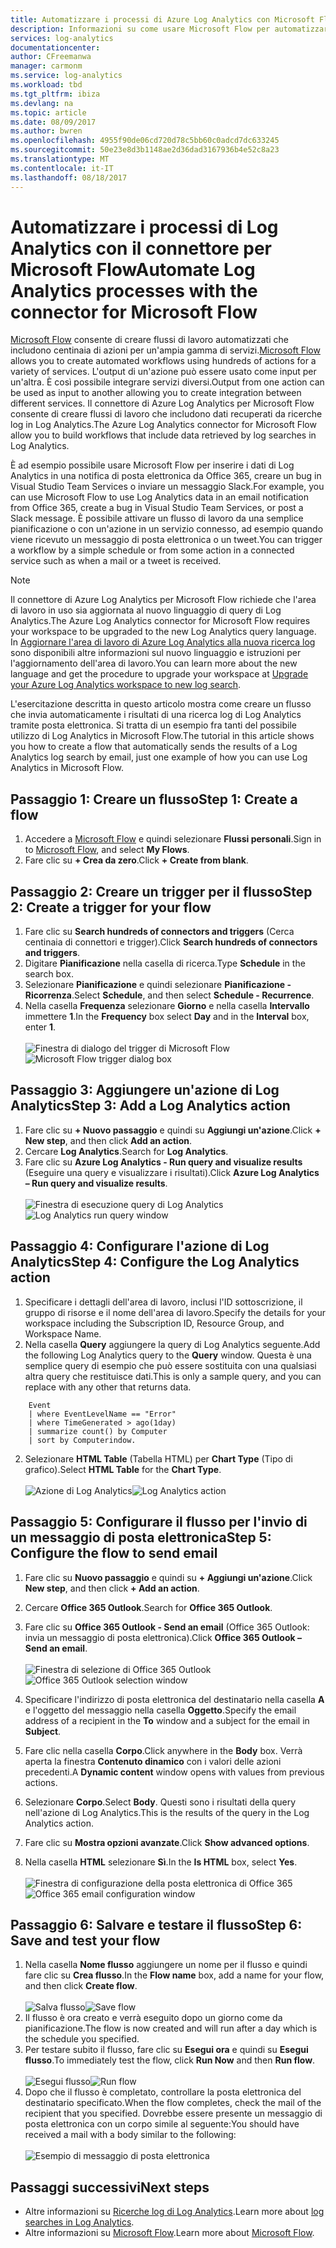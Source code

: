 ```yaml
---
title: Automatizzare i processi di Azure Log Analytics con Microsoft Flow
description: Informazioni su come usare Microsoft Flow per automatizzare in poco tempo i processi ripetibili usando il connettore di Azure Log Analytics.
services: log-analytics
documentationcenter: 
author: CFreemanwa
manager: carmonm
ms.service: log-analytics
ms.workload: tbd
ms.tgt_pltfrm: ibiza
ms.devlang: na
ms.topic: article
ms.date: 08/09/2017
ms.author: bwren
ms.openlocfilehash: 4955f90de06cd720d78c5bb60c0adcd7dc633245
ms.sourcegitcommit: 50e23e8d3b1148ae2d36dad3167936b4e52c8a23
ms.translationtype: MT
ms.contentlocale: it-IT
ms.lasthandoff: 08/18/2017
---
```

# <a name="automate-log-analytics-processes-with-the-connector-for-microsoft-flow"></a><span data-ttu-id="fb7c9-103">Automatizzare i processi di Log Analytics con il connettore per Microsoft Flow</span><span class="sxs-lookup"><span data-stu-id="fb7c9-103">Automate Log Analytics processes with the connector for Microsoft Flow</span></span>
<span data-ttu-id="fb7c9-104">[Microsoft Flow](https://ms.flow.microsoft.com) consente di creare flussi di lavoro automatizzati che includono centinaia di azioni per un'ampia gamma di servizi.</span><span class="sxs-lookup"><span data-stu-id="fb7c9-104">[Microsoft Flow](https://ms.flow.microsoft.com) allows you to create automated workflows using hundreds of actions for a variety of services.</span></span> <span data-ttu-id="fb7c9-105">L'output di un'azione può essere usato come input per un'altra. È così possibile integrare servizi diversi.</span><span class="sxs-lookup"><span data-stu-id="fb7c9-105">Output from one action can be used as input to another allowing you to create integration between different services.</span></span>  <span data-ttu-id="fb7c9-106">Il connettore di Azure Log Analytics per Microsoft Flow consente di creare flussi di lavoro che includono dati recuperati da ricerche log in Log Analytics.</span><span class="sxs-lookup"><span data-stu-id="fb7c9-106">The Azure Log Analytics connector for Microsoft Flow allow you to build workflows that include data retrieved by log searches in Log Analytics.</span></span>

<span data-ttu-id="fb7c9-107">È ad esempio possibile usare Microsoft Flow per inserire i dati di Log Analytics in una notifica di posta elettronica da Office 365, creare un bug in Visual Studio Team Services o inviare un messaggio Slack.</span><span class="sxs-lookup"><span data-stu-id="fb7c9-107">For example, you can use Microsoft Flow to use Log Analytics data in an email notification from Office 365, create a bug in Visual Studio Team Services, or post a Slack message.</span></span>  <span data-ttu-id="fb7c9-108">È possibile attivare un flusso di lavoro da una semplice pianificazione o con un'azione in un servizio connesso, ad esempio quando viene ricevuto un messaggio di posta elettronica o un tweet.</span><span class="sxs-lookup"><span data-stu-id="fb7c9-108">You can trigger a workflow by a simple schedule or from some action in a connected service such as when a mail or a tweet is received.</span></span>  


> [!NOTE]
> <span data-ttu-id="fb7c9-109">Il connettore di Azure Log Analytics per Microsoft Flow richiede che l'area di lavoro in uso sia aggiornata al nuovo linguaggio di query di Log Analytics.</span><span class="sxs-lookup"><span data-stu-id="fb7c9-109">The Azure Log Analytics connector for Microsoft Flow requires your workspace to be upgraded to the new Log Analytics query language.</span></span> <span data-ttu-id="fb7c9-110">In [Aggiornare l'area di lavoro di Azure Log Analytics alla nuova ricerca log](log-analytics-log-search-upgrade.md) sono disponibili altre informazioni sul nuovo linguaggio e istruzioni per l'aggiornamento dell'area di lavoro.</span><span class="sxs-lookup"><span data-stu-id="fb7c9-110">You can learn more about the new language and get the procedure to upgrade your workspace at [Upgrade your Azure Log Analytics workspace to new log search](log-analytics-log-search-upgrade.md).</span></span>  

<span data-ttu-id="fb7c9-111">L'esercitazione descritta in questo articolo mostra come creare un flusso che invia automaticamente i risultati di una ricerca log di Log Analytics tramite posta elettronica. Si tratta di un esempio fra tanti del possibile utilizzo di Log Analytics in Microsoft Flow.</span><span class="sxs-lookup"><span data-stu-id="fb7c9-111">The tutorial in this article shows you how to create a flow that automatically sends the results of a Log Analytics log search by email, just one example of how you can use Log Analytics in Microsoft Flow.</span></span> 


## <a name="step-1-create-a-flow"></a><span data-ttu-id="fb7c9-112">Passaggio 1: Creare un flusso</span><span class="sxs-lookup"><span data-stu-id="fb7c9-112">Step 1: Create a flow</span></span>
1. <span data-ttu-id="fb7c9-113">Accedere a [Microsoft Flow](http://flow.microsoft.com) e quindi selezionare **Flussi personali**.</span><span class="sxs-lookup"><span data-stu-id="fb7c9-113">Sign in to [Microsoft Flow](http://flow.microsoft.com), and select **My Flows**.</span></span>
2. <span data-ttu-id="fb7c9-114">Fare clic su **+ Crea da zero**.</span><span class="sxs-lookup"><span data-stu-id="fb7c9-114">Click **+ Create from blank**.</span></span>

## <a name="step-2-create-a-trigger-for-your-flow"></a><span data-ttu-id="fb7c9-115">Passaggio 2: Creare un trigger per il flusso</span><span class="sxs-lookup"><span data-stu-id="fb7c9-115">Step 2: Create a trigger for your flow</span></span>
1. <span data-ttu-id="fb7c9-116">Fare clic su **Search hundreds of connectors and triggers** (Cerca centinaia di connettori e trigger).</span><span class="sxs-lookup"><span data-stu-id="fb7c9-116">Click **Search hundreds of connectors and triggers**.</span></span>
2. <span data-ttu-id="fb7c9-117">Digitare **Pianificazione** nella casella di ricerca.</span><span class="sxs-lookup"><span data-stu-id="fb7c9-117">Type **Schedule** in the search box.</span></span>
3. <span data-ttu-id="fb7c9-118">Selezionare **Pianificazione** e quindi selezionare **Pianificazione - Ricorrenza**.</span><span class="sxs-lookup"><span data-stu-id="fb7c9-118">Select **Schedule**, and then select **Schedule - Recurrence**.</span></span>
4. <span data-ttu-id="fb7c9-119">Nella casella **Frequenza** selezionare **Giorno** e nella casella **Intervallo** immettere **1**.</span><span class="sxs-lookup"><span data-stu-id="fb7c9-119">In the **Frequency** box select **Day** and in the **Interval** box, enter **1**.</span></span><br><br><span data-ttu-id="fb7c9-120">![Finestra di dialogo del trigger di Microsoft Flow](media/log-analytics-flow-tutorial/flow01.png)</span><span class="sxs-lookup"><span data-stu-id="fb7c9-120">![Microsoft Flow trigger dialog box](media/log-analytics-flow-tutorial/flow01.png)</span></span>


## <a name="step-3-add-a-log-analytics-action"></a><span data-ttu-id="fb7c9-121">Passaggio 3: Aggiungere un'azione di Log Analytics</span><span class="sxs-lookup"><span data-stu-id="fb7c9-121">Step 3: Add a Log Analytics action</span></span>
1. <span data-ttu-id="fb7c9-122">Fare clic su **+ Nuovo passaggio** e quindi su **Aggiungi un'azione**.</span><span class="sxs-lookup"><span data-stu-id="fb7c9-122">Click **+ New step**, and then click **Add an action**.</span></span>
2. <span data-ttu-id="fb7c9-123">Cercare **Log Analytics**.</span><span class="sxs-lookup"><span data-stu-id="fb7c9-123">Search for **Log Analytics**.</span></span>
3. <span data-ttu-id="fb7c9-124">Fare clic su **Azure Log Analytics - Run query and visualize results** (Eseguire una query e visualizzare i risultati).</span><span class="sxs-lookup"><span data-stu-id="fb7c9-124">Click **Azure Log Analytics – Run query and visualize results**.</span></span><br><br><span data-ttu-id="fb7c9-125">![Finestra di esecuzione query di Log Analytics](media/log-analytics-flow-tutorial/flow02.png)</span><span class="sxs-lookup"><span data-stu-id="fb7c9-125">![Log Analytics run query window](media/log-analytics-flow-tutorial/flow02.png)</span></span>

## <a name="step-4-configure-the-log-analytics-action"></a><span data-ttu-id="fb7c9-126">Passaggio 4: Configurare l'azione di Log Analytics</span><span class="sxs-lookup"><span data-stu-id="fb7c9-126">Step 4: Configure the Log Analytics action</span></span>

1. <span data-ttu-id="fb7c9-127">Specificare i dettagli dell'area di lavoro, inclusi l'ID sottoscrizione, il gruppo di risorse e il nome dell'area di lavoro.</span><span class="sxs-lookup"><span data-stu-id="fb7c9-127">Specify the details for your workspace including the Subscription ID, Resource Group, and Workspace Name.</span></span>
2. <span data-ttu-id="fb7c9-128">Nella casella **Query** aggiungere la query di Log Analytics seguente.</span><span class="sxs-lookup"><span data-stu-id="fb7c9-128">Add the following Log Analytics query to the **Query** window.</span></span>  <span data-ttu-id="fb7c9-129">Questa è una semplice query di esempio che può essere sostituita con una qualsiasi altra query che restituisce dati.</span><span class="sxs-lookup"><span data-stu-id="fb7c9-129">This is only a sample query, and you can replace with any other that returns data.</span></span>
```
    Event
    | where EventLevelName == "Error" 
    | where TimeGenerated > ago(1day)
    | summarize count() by Computer
    | sort by Computerindow. 
```

2. <span data-ttu-id="fb7c9-130">Selezionare **HTML Table** (Tabella HTML) per **Chart Type** (Tipo di grafico).</span><span class="sxs-lookup"><span data-stu-id="fb7c9-130">Select **HTML Table** for the **Chart Type**.</span></span><br><br><span data-ttu-id="fb7c9-131">![Azione di Log Analytics](media/log-analytics-flow-tutorial/flow03.png)</span><span class="sxs-lookup"><span data-stu-id="fb7c9-131">![Log Analytics action](media/log-analytics-flow-tutorial/flow03.png)</span></span>

## <a name="step-5-configure-the-flow-to-send-email"></a><span data-ttu-id="fb7c9-132">Passaggio 5: Configurare il flusso per l'invio di un messaggio di posta elettronica</span><span class="sxs-lookup"><span data-stu-id="fb7c9-132">Step 5: Configure the flow to send email</span></span>

1. <span data-ttu-id="fb7c9-133">Fare clic su **Nuovo passaggio** e quindi su **+ Aggiungi un'azione**.</span><span class="sxs-lookup"><span data-stu-id="fb7c9-133">Click **New step**, and then click **+ Add an action**.</span></span>
2. <span data-ttu-id="fb7c9-134">Cercare **Office 365 Outlook**.</span><span class="sxs-lookup"><span data-stu-id="fb7c9-134">Search for **Office 365 Outlook**.</span></span>
3. <span data-ttu-id="fb7c9-135">Fare clic su **Office 365 Outlook - Send an email** (Office 365 Outlook: invia un messaggio di posta elettronica).</span><span class="sxs-lookup"><span data-stu-id="fb7c9-135">Click **Office 365 Outlook – Send an email**.</span></span><br><br><span data-ttu-id="fb7c9-136">![Finestra di selezione di Office 365 Outlook](media/log-analytics-flow-tutorial/flow04.png)</span><span class="sxs-lookup"><span data-stu-id="fb7c9-136">![Office 365 Outlook selection window](media/log-analytics-flow-tutorial/flow04.png)</span></span>

4. <span data-ttu-id="fb7c9-137">Specificare l'indirizzo di posta elettronica del destinatario nella casella **A** e l'oggetto del messaggio nella casella **Oggetto**.</span><span class="sxs-lookup"><span data-stu-id="fb7c9-137">Specify the email address of a recipient in the **To** window and a subject for the email in **Subject**.</span></span>
5. <span data-ttu-id="fb7c9-138">Fare clic nella casella **Corpo**.</span><span class="sxs-lookup"><span data-stu-id="fb7c9-138">Click anywhere in the **Body** box.</span></span>  <span data-ttu-id="fb7c9-139">Verrà aperta la finestra **Contenuto dinamico** con i valori delle azioni precedenti.</span><span class="sxs-lookup"><span data-stu-id="fb7c9-139">A **Dynamic content** window opens with values from previous actions.</span></span>  
6. <span data-ttu-id="fb7c9-140">Selezionare **Corpo**.</span><span class="sxs-lookup"><span data-stu-id="fb7c9-140">Select **Body**.</span></span>  <span data-ttu-id="fb7c9-141">Questi sono i risultati della query nell'azione di Log Analytics.</span><span class="sxs-lookup"><span data-stu-id="fb7c9-141">This is the results of the query in the Log Analytics action.</span></span>
6. <span data-ttu-id="fb7c9-142">Fare clic su **Mostra opzioni avanzate**.</span><span class="sxs-lookup"><span data-stu-id="fb7c9-142">Click **Show advanced options**.</span></span>
7. <span data-ttu-id="fb7c9-143">Nella casella **HTML** selezionare **Sì**.</span><span class="sxs-lookup"><span data-stu-id="fb7c9-143">In the **Is HTML** box, select **Yes**.</span></span><br><br><span data-ttu-id="fb7c9-144">![Finestra di configurazione della posta elettronica di Office 365](media/log-analytics-flow-tutorial/flow05.png)</span><span class="sxs-lookup"><span data-stu-id="fb7c9-144">![Office 365 email configuration window](media/log-analytics-flow-tutorial/flow05.png)</span></span>

## <a name="step-6-save-and-test-your-flow"></a><span data-ttu-id="fb7c9-145">Passaggio 6: Salvare e testare il flusso</span><span class="sxs-lookup"><span data-stu-id="fb7c9-145">Step 6: Save and test your flow</span></span>
1. <span data-ttu-id="fb7c9-146">Nella casella **Nome flusso** aggiungere un nome per il flusso e quindi fare clic su **Crea flusso**.</span><span class="sxs-lookup"><span data-stu-id="fb7c9-146">In the **Flow name** box, add a name for your flow, and then click **Create flow**.</span></span><br><br><span data-ttu-id="fb7c9-147">![Salva flusso](media/log-analytics-flow-tutorial/flow06.png)</span><span class="sxs-lookup"><span data-stu-id="fb7c9-147">![Save flow](media/log-analytics-flow-tutorial/flow06.png)</span></span>
2. <span data-ttu-id="fb7c9-148">Il flusso è ora creato e verrà eseguito dopo un giorno come da pianificazione.</span><span class="sxs-lookup"><span data-stu-id="fb7c9-148">The flow is now created and will run after a day which is the schedule you specified.</span></span> 
3. <span data-ttu-id="fb7c9-149">Per testare subito il flusso, fare clic su **Esegui ora** e quindi su **Esegui flusso**.</span><span class="sxs-lookup"><span data-stu-id="fb7c9-149">To immediately test the flow, click **Run Now** and then **Run flow**.</span></span><br><br><span data-ttu-id="fb7c9-150">![Esegui flusso](media/log-analytics-flow-tutorial/flow07.png)</span><span class="sxs-lookup"><span data-stu-id="fb7c9-150">![Run flow](media/log-analytics-flow-tutorial/flow07.png)</span></span>
3. <span data-ttu-id="fb7c9-151">Dopo che il flusso è completato, controllare la posta elettronica del destinatario specificato.</span><span class="sxs-lookup"><span data-stu-id="fb7c9-151">When the flow completes, check the mail of the recipient that you specified.</span></span>  <span data-ttu-id="fb7c9-152">Dovrebbe essere presente un messaggio di posta elettronica con un corpo simile al seguente:</span><span class="sxs-lookup"><span data-stu-id="fb7c9-152">You should have received a mail with a body similar to the following:</span></span><br><br>![Esempio di messaggio di posta elettronica](media/log-analytics-flow-tutorial/flow08.png)


## <a name="next-steps"></a><span data-ttu-id="fb7c9-154">Passaggi successivi</span><span class="sxs-lookup"><span data-stu-id="fb7c9-154">Next steps</span></span>

- <span data-ttu-id="fb7c9-155">Altre informazioni su [Ricerche log di Log Analytics](log-analytics-log-search-new.md).</span><span class="sxs-lookup"><span data-stu-id="fb7c9-155">Learn more about [log searches in Log Analytics](log-analytics-log-search-new.md).</span></span>
- <span data-ttu-id="fb7c9-156">Altre informazioni su [Microsoft Flow](https://ms.flow.microsoft.com).</span><span class="sxs-lookup"><span data-stu-id="fb7c9-156">Learn more about [Microsoft Flow](https://ms.flow.microsoft.com).</span></span>



